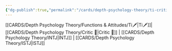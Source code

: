 ```yaml
---
{"dg-publish":true,"permalink":"/cards/depth-psychology-theory/ti-critic/","created":"2023-01-05T12:07:09.648+01:00","updated":"2023-04-18T12:37:54.156+02:00"}
---
```


[[CARDS/Depth Psychology Theory/Functions & Attitudes/Ti🗡️\|Ti🗡️]]|[[CARDS/Depth Psychology Theory/Critic 🤔\|Critic 🤔]] | [[CARDS/Depth Psychology Theory/INTJ\|INTJ]] | [[CARDS/Depth Psychology Theory/ISTJ\|ISTJ]]